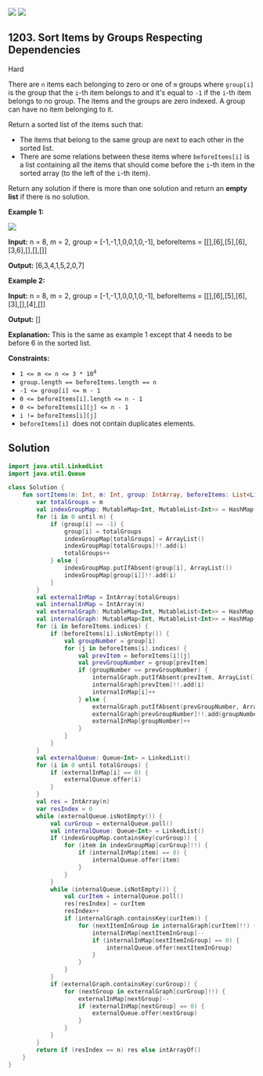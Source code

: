 [![](https://img.shields.io/github/stars/javadev/LeetCode-in-Kotlin?label=Stars&style=flat-square)](https://github.com/javadev/LeetCode-in-Kotlin)
[![](https://img.shields.io/github/forks/javadev/LeetCode-in-Kotlin?label=Fork%20me%20on%20GitHub%20&style=flat-square)](https://github.com/javadev/LeetCode-in-Kotlin/fork)

## 1203\. Sort Items by Groups Respecting Dependencies

Hard

There are `n` items each belonging to zero or one of `m` groups where `group[i]` is the group that the `i`\-th item belongs to and it's equal to `-1` if the `i`\-th item belongs to no group. The items and the groups are zero indexed. A group can have no item belonging to it.

Return a sorted list of the items such that:

*   The items that belong to the same group are next to each other in the sorted list.
*   There are some relations between these items where `beforeItems[i]` is a list containing all the items that should come before the `i`\-th item in the sorted array (to the left of the `i`\-th item).

Return any solution if there is more than one solution and return an **empty list** if there is no solution.

**Example 1:**

**![](https://assets.leetcode.com/uploads/2019/09/11/1359_ex1.png)**

**Input:** n = 8, m = 2, group = [-1,-1,1,0,0,1,0,-1], beforeItems = \[\[],[6],[5],[6],[3,6],[],[],[]]

**Output:** [6,3,4,1,5,2,0,7]

**Example 2:**

**Input:** n = 8, m = 2, group = [-1,-1,1,0,0,1,0,-1], beforeItems = \[\[],[6],[5],[6],[3],[],[4],[]]

**Output:** []

**Explanation:** This is the same as example 1 except that 4 needs to be before 6 in the sorted list.

**Constraints:**

*   <code>1 <= m <= n <= 3 * 10<sup>4</sup></code>
*   `group.length == beforeItems.length == n`
*   `-1 <= group[i] <= m - 1`
*   `0 <= beforeItems[i].length <= n - 1`
*   `0 <= beforeItems[i][j] <= n - 1`
*   `i != beforeItems[i][j]`
*   `beforeItems[i] `does not contain duplicates elements.

## Solution

```kotlin
import java.util.LinkedList
import java.util.Queue

class Solution {
    fun sortItems(n: Int, m: Int, group: IntArray, beforeItems: List<List<Int>>): IntArray {
        var totalGroups = m
        val indexGroupMap: MutableMap<Int, MutableList<Int>> = HashMap()
        for (i in 0 until n) {
            if (group[i] == -1) {
                group[i] = totalGroups
                indexGroupMap[totalGroups] = ArrayList()
                indexGroupMap[totalGroups]!!.add(i)
                totalGroups++
            } else {
                indexGroupMap.putIfAbsent(group[i], ArrayList())
                indexGroupMap[group[i]]!!.add(i)
            }
        }
        val externalInMap = IntArray(totalGroups)
        val internalInMap = IntArray(n)
        val externalGraph: MutableMap<Int, MutableList<Int>> = HashMap()
        val internalGraph: MutableMap<Int, MutableList<Int>> = HashMap()
        for (i in beforeItems.indices) {
            if (beforeItems[i].isNotEmpty()) {
                val groupNumber = group[i]
                for (j in beforeItems[i].indices) {
                    val prevItem = beforeItems[i][j]
                    val prevGroupNumber = group[prevItem]
                    if (groupNumber == prevGroupNumber) {
                        internalGraph.putIfAbsent(prevItem, ArrayList())
                        internalGraph[prevItem]!!.add(i)
                        internalInMap[i]++
                    } else {
                        externalGraph.putIfAbsent(prevGroupNumber, ArrayList())
                        externalGraph[prevGroupNumber]!!.add(groupNumber)
                        externalInMap[groupNumber]++
                    }
                }
            }
        }
        val externalQueue: Queue<Int> = LinkedList()
        for (i in 0 until totalGroups) {
            if (externalInMap[i] == 0) {
                externalQueue.offer(i)
            }
        }
        val res = IntArray(n)
        var resIndex = 0
        while (externalQueue.isNotEmpty()) {
            val curGroup = externalQueue.poll()
            val internalQueue: Queue<Int> = LinkedList()
            if (indexGroupMap.containsKey(curGroup)) {
                for (item in indexGroupMap[curGroup]!!) {
                    if (internalInMap[item] == 0) {
                        internalQueue.offer(item)
                    }
                }
            }
            while (internalQueue.isNotEmpty()) {
                val curItem = internalQueue.poll()
                res[resIndex] = curItem
                resIndex++
                if (internalGraph.containsKey(curItem)) {
                    for (nextItemInGroup in internalGraph[curItem]!!) {
                        internalInMap[nextItemInGroup]--
                        if (internalInMap[nextItemInGroup] == 0) {
                            internalQueue.offer(nextItemInGroup)
                        }
                    }
                }
            }
            if (externalGraph.containsKey(curGroup)) {
                for (nextGroup in externalGraph[curGroup]!!) {
                    externalInMap[nextGroup]--
                    if (externalInMap[nextGroup] == 0) {
                        externalQueue.offer(nextGroup)
                    }
                }
            }
        }
        return if (resIndex == n) res else intArrayOf()
    }
}
```